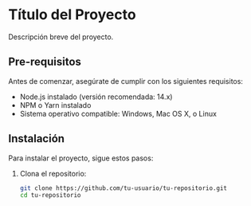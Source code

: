 # Título del Proyecto

Descripción breve del proyecto.

## Pre-requisitos

Antes de comenzar, asegúrate de cumplir con los siguientes requisitos:
- Node.js instalado (versión recomendada: 14.x)
- NPM o Yarn instalado
- Sistema operativo compatible: Windows, Mac OS X, o Linux

## Instalación

Para instalar el proyecto, sigue estos pasos:

1. Clona el repositorio:
   ```bash
   git clone https://github.com/tu-usuario/tu-repositorio.git
   cd tu-repositorio
